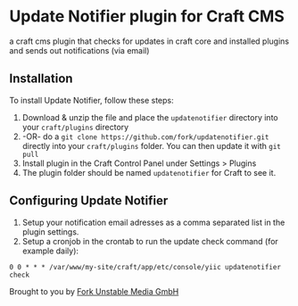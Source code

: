 # Update Notifier plugin for Craft CMS

a craft cms plugin that checks for updates in craft core and installed plugins and sends out notifications (via email)

## Installation

To install Update Notifier, follow these steps:

1. Download & unzip the file and place the `updatenotifier` directory into your `craft/plugins` directory
2.  -OR- do a `git clone https://github.com/fork/updatenotifier.git` directly into your `craft/plugins` folder.  You can then update it with `git pull`
3. Install plugin in the Craft Control Panel under Settings > Plugins
5. The plugin folder should be named `updatenotifier` for Craft to see it.

## Configuring Update Notifier

1. Setup your notification email adresses as a comma separated list in the plugin settings.
2. Setup a cronjob in the crontab to run the update check command (for example daily):

```
0 0 * * * /var/www/my-site/craft/app/etc/console/yiic updatenotifier check
```

Brought to you by [Fork Unstable Media GmbH](http://fork.de)
